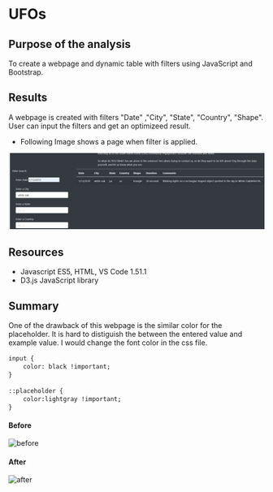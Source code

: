 # UFOs

## Purpose of the analysis
To create a webpage and dynamic table with filters using JavaScript and Bootstrap.

## Results

A webpage is created with filters "Date" ,"City", "State", "Country", "Shape". User can input the filters and get an optimizeed result.

- Following Image shows a page when filter is applied.

![filter](https://github.com/11nithin/UFOs/blob/main/Resources/filter.PNG)


## Resources
- Javascript ES5, HTML, VS Code 1.51.1
- D3.js JavaScript library


## Summary

One of the drawback of this webpage is the similar color for the placeholder. It is hard to distiguish the between the entered value and example value. I  would change the font color in the css file.

```
input {
    color: black !important;
}

::placeholder {
    color:lightgray !important;
}
````


#### Before


![before](https://github.com/11nithin/UFOs/blob/main/Resources/before.PNG)

#### After


![after](https://github.com/11nithin/UFOs/blob/main/Resources/after.PNG)



